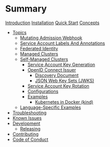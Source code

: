 # Summary

[Introduction](./introduction.md)
[Installation](./installation.md)
[Quick Start](./quick-start.md)
[Concepts](./concepts.md)
- [Topics](./topics.md)
  - [Mutating Admission Webhook](./topics/mutating-admission-webhook.md)
  - [Service Account Labels And Annotations](./topics/service-account-labels-and-annotations.md)
  - [Federated Identity](./topics/federated-identity.md)
  - [Managed Clusters](./topics/managed-clusters.md)
  - [Self-Managed Clusters](./topics/self-managed-clusters.md)
    - [Service Account Key Generation]()
    - [OpenID Connect Issuer](./topics/self-managed-clusters/oidc-issuer.md)
      - [Discovery Document](./topics/self-managed-clusters/oidc-issuer/discovery-document.md)
      - [JSON Web Key Sets (JWKS)](./topics/self-managed-clusters/oidc-issuer/json-web-key-sets-jwks.md)
    - [Service Account Key Rotation](./topics/self-managed-clusters/service-account-key-rotation.md)
    - [Configurations](./topics/self-managed-clusters/configurations.md)
    - [Examples]()
      - [Kubernetes in Docker (kind)]()
  - [Language-Specific Examples]()
- [Troubleshooting]()
- [Known Issues](./known-issues.md)
- [Development](./development.md)
  - [Releasing](./development/releasing.md)
- [Contributing](./contributing.md)
- [Code of Conduct](./code-of-conduct.md)
